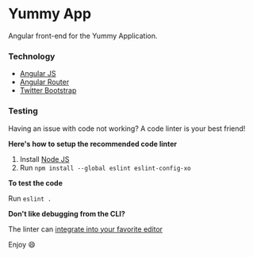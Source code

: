 # Yummy App

Angular front-end for the Yummy Application.

### Technology
* [Angular JS](https://code.angularjs.org/1.4.8/docs/api/ng)
* [Angular Router](https://code.angularjs.org/1.4.8/docs/api/ngRoute)
* [Twitter Bootstrap](http://getbootstrap.com/)

### Testing
Having an issue with code not working?
A code linter is your best friend!

**Here's how to setup the recommended code linter**

1. Install [Node JS](https://nodejs.org)
2. Run `npm install --global eslint eslint-config-xo`

**To test the code**

Run `eslint .`

**Don't like debugging from the CLI?**

The linter can [integrate into your favorite editor](http://eslint.org/docs/user-guide/integrations)

Enjoy :smile:

